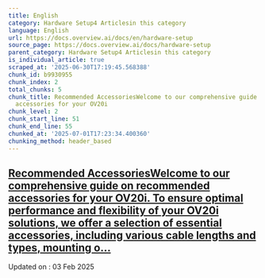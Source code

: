 ```yaml
---
title: English
category: Hardware Setup4 Articlesin this category
language: English
url: https://docs.overview.ai/docs/en/hardware-setup
source_page: https://docs.overview.ai/docs/hardware-setup
parent_category: Hardware Setup4 Articlesin this category
is_individual_article: true
scraped_at: '2025-06-30T17:19:45.568388'
chunk_id: b9930955
chunk_index: 2
total_chunks: 5
chunk_title: Recommended AccessoriesWelcome to our comprehensive guide on recommended
  accessories for your OV20i
chunk_level: 2
chunk_start_line: 51
chunk_end_line: 55
chunked_at: '2025-07-01T17:23:34.400360'
chunking_method: header_based
---
```


## [Recommended AccessoriesWelcome to our comprehensive guide on recommended accessories for your OV20i. To ensure optimal performance and flexibility of your OV20i solutions, we offer a selection of essential accessories, including various cable lengths and types, mounting o...](/docs/recommended-accessories)

Updated on : 03 Feb 2025
